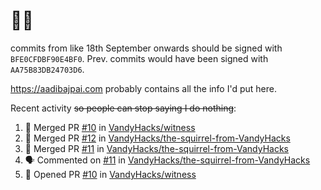 # 👋🏻
<!--
**aadibajpai/aadibajpai** is a ✨ _special_ ✨ repository because its `README.md` (this file) appears on your GitHub profile.
-->
commits from like 18th September onwards should be signed with `BFE0CFDBF90E4BF0`. Prev. commits would have been signed with `AA75B83DB24703D6`.

https://aadibajpai.com probably contains all the info I'd put here.

Recent activity ~~so people can stop saying I do nothing~~:
<!--START_SECTION:activity-->
1. 🎉 Merged PR [#10](https://github.com/VandyHacks/witness/pull/10) in [VandyHacks/witness](https://github.com/VandyHacks/witness)
2. 🎉 Merged PR [#12](https://github.com/VandyHacks/the-squirrel-from-VandyHacks/pull/12) in [VandyHacks/the-squirrel-from-VandyHacks](https://github.com/VandyHacks/the-squirrel-from-VandyHacks)
3. 🎉 Merged PR [#11](https://github.com/VandyHacks/the-squirrel-from-VandyHacks/pull/11) in [VandyHacks/the-squirrel-from-VandyHacks](https://github.com/VandyHacks/the-squirrel-from-VandyHacks)
4. 🗣 Commented on [#11](https://github.com/VandyHacks/the-squirrel-from-VandyHacks/issues/11) in [VandyHacks/the-squirrel-from-VandyHacks](https://github.com/VandyHacks/the-squirrel-from-VandyHacks)
5. 💪 Opened PR [#10](https://github.com/VandyHacks/witness/pull/10) in [VandyHacks/witness](https://github.com/VandyHacks/witness)
<!--END_SECTION:activity-->
